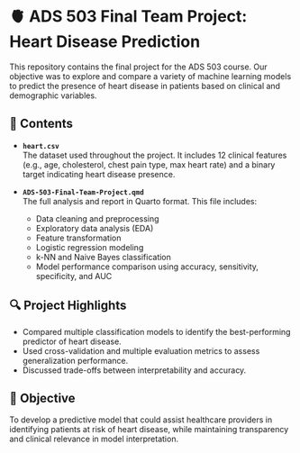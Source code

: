 # 🫀 ADS 503 Final Team Project: Heart Disease Prediction

This repository contains the final project for the ADS 503 course. Our objective was to explore and compare a variety of machine learning models to predict the presence of heart disease in patients based on clinical and demographic variables.

## 📁 Contents

- **`heart.csv`**  
  The dataset used throughout the project. It includes 12 clinical features (e.g., age, cholesterol, chest pain type, max heart rate) and a binary target indicating heart disease presence.

- **`ADS-503-Final-Team-Project.qmd`**  
  The full analysis and report in Quarto format. This file includes:
  - Data cleaning and preprocessing  
  - Exploratory data analysis (EDA)  
  - Feature transformation  
  - Logistic regression modeling  
  - k-NN and Naive Bayes classification  
  - Model performance comparison using accuracy, sensitivity, specificity, and AUC

## 🔍 Project Highlights

- Compared multiple classification models to identify the best-performing predictor of heart disease.
- Used cross-validation and multiple evaluation metrics to assess generalization performance.
- Discussed trade-offs between interpretability and accuracy.

## 📌 Objective

To develop a predictive model that could assist healthcare providers in identifying patients at risk of heart disease, while maintaining transparency and clinical relevance in model interpretation.
